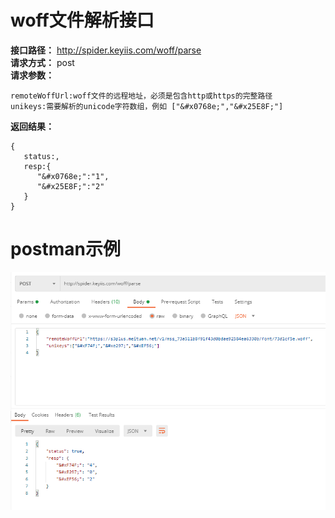 # woff文件解析接口
**接口路径：** http://spider.keyiis.com/woff/parse  
**请求方式：** post  
**请求参数：**  
```
remoteWoffUrl:woff文件的远程地址，必须是包含http或https的完整路径
unikeys:需要解析的unicode字符数组，例如 ["&#x0768e;","&#x25E8F;"]
```
**返回结果：**  
```
{
   status:,
   resp:{
      "&#x0768e;":"1",
      "&#x25E8F;":"2"
   }
}
```
# postman示例
![image](https://github.com/keyiis/spider/blob/main/postman.png)
